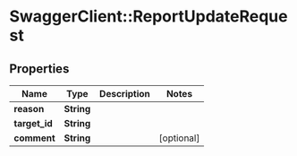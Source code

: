 # SwaggerClient::ReportUpdateRequest

## Properties
Name | Type | Description | Notes
------------ | ------------- | ------------- | -------------
**reason** | **String** |  | 
**target_id** | **String** |  | 
**comment** | **String** |  | [optional] 


